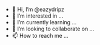 - 👋 Hi, I’m @eazydripz
- 👀 I’m interested in ...
- 🌱 I’m currently learning ...
- 💞️ I’m looking to collaborate on ...
- 📫 How to reach me ...

<!---
eazydripz/eazydripz is a ✨ special ✨ repository because its `README.md` (this file) appears on your GitHub profile.
You can click the Preview link to take a look at your changes.
--->
